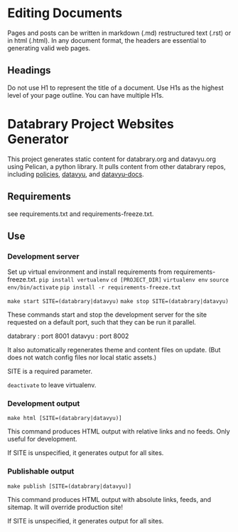 # Editing Documents

Pages and posts can be written in markdown (.md) restructured text (.rst) or in html (.html). In any document format, the headers are essential to generating valid web pages.

## Headings

Do not use H1 to represent the title of a document. Use H1s as the highest level of your page outline. You can have multiple H1s.

# Databrary Project Websites Generator

This project generates static content for databrary.org and datavyu.org using Pelican, a python library. It pulls content from other databrary repos, including [policies](https://github.com/databrary/policies), [datavyu](https://github.com/databrary/datavyu), and [datavyu-docs](https://github.com/databrary/datavyu-docs).

## Requirements

see requirements.txt and requirements-freeze.txt.

## Use

### Development server

Set up virtual environment and install requirements from requirements-freeze.txt.
`pip install vertualenv`
`cd [PROJECT_DIR]`
`virtualenv env`
`source env/bin/activate`
`pip install -r requirements-freeze.txt`

`make start SITE=(databrary|datavyu)`
`make stop SITE=(databrary|datavyu)`

These commands start and stop the development server for the site requested on a default port, such that they can be run it parallel.

databrary
:	port 8001
datavyu
:	port 8002

It also automatically regenerates theme and content files on update. (But does not watch config files nor local static assets.)

SITE is a required parameter.

`deactivate` to leave virtualenv.

### Development output

`make html [SITE=(databrary|datavyu)]`

This command produces HTML output with relative links and no feeds. Only useful for development.

If SITE is unspecified, it generates output for all sites.

### Publishable output

`make publish [SITE=(databrary|datavyu)]`

This command produces HTML output with absolute links, feeds, and sitemap. It will override production site!

If SITE is unspecified, it generates output for all sites.
